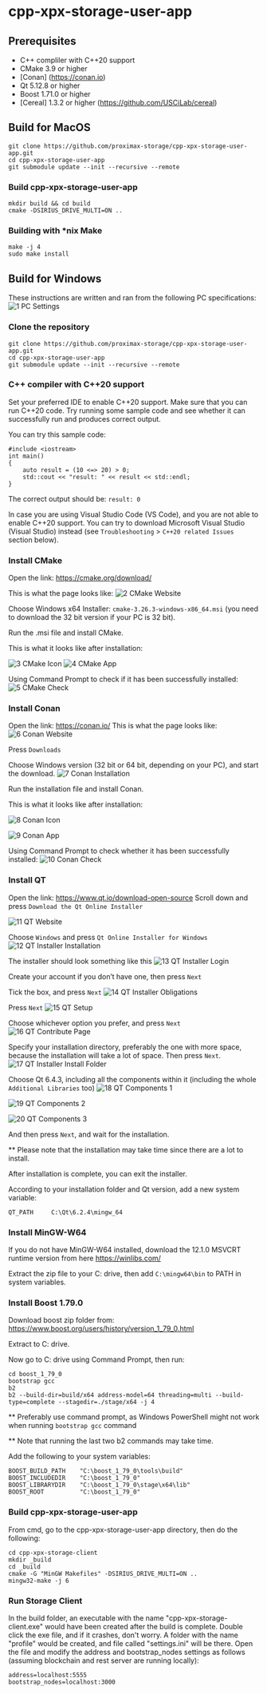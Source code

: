 # cpp-xpx-storage-user-app

## Prerequisites

* C++ compliler with C++20 support
* CMake 3.9 or higher
* [Conan] (https://conan.io)
* Qt 5.12.8 or higher
* Boost 1.71.0 or higher 
* [Cereal] 1.3.2 or higher (https://github.com/USCiLab/cereal)


## Build for MacOS
```shell
git clone https://github.com/proximax-storage/cpp-xpx-storage-user-app.git
cd cpp-xpx-storage-user-app
git submodule update --init --recursive --remote
```

### Build cpp-xpx-storage-user-app
```shell
mkdir build && cd build
cmake -DSIRIUS_DRIVE_MULTI=ON ..
```

### Building with *nix Make
```shell
make -j 4
sudo make install
```

## Build for Windows
These instructions are written and ran from the following PC specifications:
![1  PC Settings](https://user-images.githubusercontent.com/121498420/234025467-f9e1ad0f-f4ad-4109-a2ed-56d8a71299bc.png)

### Clone the repository
```shell
git clone https://github.com/proximax-storage/cpp-xpx-storage-user-app.git
cd cpp-xpx-storage-user-app
git submodule update --init --recursive --remote
```

### C++ compiler with C++20 support
Set your preferred IDE to enable C++20 support. 
Make sure that you can run C++20 code. Try running some sample code and see whether it can successfully run and produces correct output.

You can try this sample code:
```
#include <iostream>
int main()
{
    auto result = (10 <=> 20) > 0;
    std::cout << "result: " << result << std::endl;
}

```
The correct output should be:
```result: 0```

In case you are using Visual Studio Code (VS Code), and you are not able to enable C++20 support. You can try to download Microsoft Visual Studio (Visual Studio) instead (see `Troubleshooting` > `C++20 related Issues` section below).

### Install CMake
Open the link: https://cmake.org/download/ 

This is what the page looks like:
![2  CMake Website](https://user-images.githubusercontent.com/121498420/234028864-6a5071a6-aa82-4d38-a797-0572bd79b70a.png)

Choose Windows x64 Installer: `cmake-3.26.3-windows-x86_64.msi` (you need to download the 32 bit version if your PC is 32 bit).

Run the .msi file and install CMake.

This is what it looks like after installation:

![3  CMake Icon](https://user-images.githubusercontent.com/121498420/234028983-60977429-4800-45b1-8a8f-a9f7645b1c09.png)
![4  CMake App](https://user-images.githubusercontent.com/121498420/234030435-dba795d3-6442-4350-871a-94277c9bffad.png)

Using Command Prompt to check if it has been successfully installed:
![5  CMake Check](https://user-images.githubusercontent.com/121498420/234030513-365341fa-7cf6-4890-a1e5-e64bef28aacc.png)

### Install Conan
Open the link: https://conan.io/
This is what the page looks like:
![6  Conan Website](https://user-images.githubusercontent.com/121498420/234030765-59e028ca-a494-4f1b-a680-f7c44c8452de.png)

Press `Downloads`

Choose Windows version (32 bit or 64 bit, depending on your PC), and start the download.
![7  Conan Installation](https://user-images.githubusercontent.com/121498420/234030879-43c965b0-5280-4310-8b7a-a155257ee142.png)

Run the installation file and install Conan.

This is what it looks like after installation:

![8  Conan Icon](https://user-images.githubusercontent.com/121498420/234030946-b15ff529-5bde-46ee-931e-9a535ccb3ebd.png)

![9  Conan App](https://user-images.githubusercontent.com/121498420/234030990-310acb5c-3f50-469b-a945-da381002a49f.png)

Using Command Prompt to check whether it has been successfully installed:
![10  Conan Check](https://user-images.githubusercontent.com/121498420/234031116-0e3f53c8-0af4-46f4-8242-ade0ca77f79b.png)

### Install QT
Open the link: https://www.qt.io/download-open-source 
Scroll down and press `Download the Qt Online Installer`

![11  QT Website](https://user-images.githubusercontent.com/121498420/234031277-2fe42da2-d94b-40d3-916c-6d50cba60c5c.png)

Choose `Windows` and press `Qt Online Installer for Windows`
![12  QT Installer Installation](https://user-images.githubusercontent.com/121498420/234031378-04c569ad-4185-4153-86f9-d460866a0fc9.png)

The installer should look something like this
![13  QT Installer Login](https://user-images.githubusercontent.com/121498420/234031465-e41a45dc-1628-4679-baa8-08d6d6be9e14.png)

Create your account if you don’t have one, then press `Next`

Tick the box, and press `Next`
![14  QT Installer Obligations](https://user-images.githubusercontent.com/121498420/234031638-2523b5dd-d3b1-474c-a7cf-1cf8b1507cd1.png)

Press `Next`
![15  QT Setup](https://user-images.githubusercontent.com/121498420/234031708-95013821-8d7d-4dd4-9b92-38fce294bfc8.png)

Choose whichever option you prefer, and press `Next`
![16  QT Contribute Page](https://user-images.githubusercontent.com/121498420/234031836-c98f9a57-d028-4dab-9469-4008ff283d2a.png)

Specify your installation directory, preferably the one with more space, because the installation will take a lot of space. Then press `Next`.
![17  QT Installer Install Folder](https://user-images.githubusercontent.com/121498420/234031989-35a5ac0e-e492-4787-9e89-754380ed808b.png)

Choose Qt 6.4.3, including all the components within it (including the whole `Additional Libraries` too)
![18  QT Components 1](https://user-images.githubusercontent.com/121498420/234032090-d4c24759-4fb2-42ac-9dcb-003df23992c8.png)

![19  QT Components 2](https://user-images.githubusercontent.com/121498420/234032154-f66f2053-c353-4788-bd9c-98e4445a840f.png)

![20  QT Components 3](https://user-images.githubusercontent.com/121498420/234032230-4b34571d-2569-4797-9012-7c48322a0fc6.png)

And then press `Next`, and wait for the installation.

** Please note that the installation may take time since there are a lot to install.

After installation is complete, you can exit the installer.

According to your installation folder and Qt version, add a new system variable:
```
QT_PATH     C:\Qt\6.2.4\mingw_64
```

### Install MinGW-W64

If you do not have MinGW-W64 installed, download the 12.1.0 MSVCRT runtime version from here https://winlibs.com/

Extract the zip file to your C: drive, then add `C:\mingw64\bin` to PATH in system variables.

### Install Boost 1.79.0

Download boost zip folder from: https://www.boost.org/users/history/version_1_79_0.html

Extract to C: drive.

Now go to C: drive using Command Prompt, then run:

```
cd boost_1_79_0
bootstrap gcc
b2
b2 --build-dir=build/x64 address-model=64 threading=multi --build-type=complete --stagedir=./stage/x64 -j 4
```

** Preferably use command prompt, as Windows PowerShell might not work when running `bootstrap gcc` command

** Note that running the last two b2 commands may take time.

Add the following to your system variables:
```
BOOST_BUILD_PATH    "C:\boost_1_79_0\tools\build"
BOOST_INCLUDEDIR    "C:\boost_1_79_0"
BOOST_LIBRARYDIR    "C:\boost_1_79_0\stage\x64\lib"
BOOST_ROOT          "C:\boost_1_79_0"
```

### Build cpp-xpx-storage-user-app
From cmd, go to the cpp-xpx-storage-user-app directory, then do the following:
```
cd cpp-xpx-storage-client
mkdir _build
cd _build
cmake -G "MinGW Makefiles" -DSIRIUS_DRIVE_MULTI=ON ..
mingw32-make -j 6
```

### Run Storage Client
In the build folder, an executable with the name "cpp-xpx-storage-client.exe" would have been created after the build is complete.
Double click the exe file, and if it crashes, don't worry. A folder with the name "profile" would be created, and file called "settings.ini" will be there.
Open the file and modify the address and bootstrap_nodes settings as follows (assuming blockchain and rest server are running locally):
```
address=localhost:5555
bootstrap_nodes=localhost:3000
```


